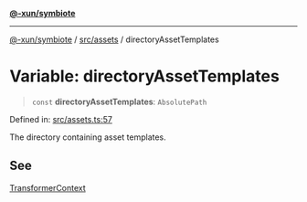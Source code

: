 [**@-xun/symbiote**](../../../README.md)

***

[@-xun/symbiote](../../../README.md) / [src/assets](../README.md) / directoryAssetTemplates

# Variable: directoryAssetTemplates

> `const` **directoryAssetTemplates**: `AbsolutePath`

Defined in: [src/assets.ts:57](https://github.com/Xunnamius/symbiote/blob/901f1662c62c89e7826ae22e0dbc393e9af16ca8/src/assets.ts#L57)

The directory containing asset templates.

## See

[TransformerContext](../type-aliases/TransformerContext.md)
